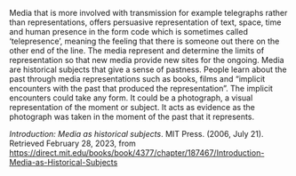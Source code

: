 Media that is more involved with transmission for example telegraphs rather than representations, offers persuasive representation of text, space, time and human presence in the form code which is sometimes called ‘telepresence’, meaning the feeling that there is someone out there on the other end of the line. The media represent and determine the limits of representation so that new media provide new sites for the ongoing. Media are historical subjects that give a sense of pastness. People learn about the past through media representations such as books, films and “implicit encounters with the past that produced the representation”. The implicit encounters could take any form. It could be a photograph, a visual representation of the moment or subject. It acts as evidence as the photograph was taken in the moment of the past that it represents.

_Introduction: Media as historical subjects_. MIT Press. (2006, July 21). Retrieved February 28, 2023, from https://direct.mit.edu/books/book/4377/chapter/187467/Introduction-Media-as-Historical-Subjects